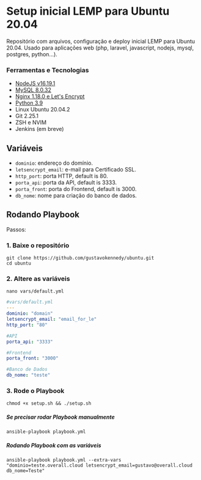 # Setup inicial LEMP para Ubuntu 20.04
Repositório com arquivos, configuração e deploy inicial LEMP para Ubuntu 20.04. Usado para aplicações web (php, laravel, javascript, nodejs, mysql, postgres, python...).

### Ferramentas e Tecnologias

 - [NodeJS v16.19.1](https://www.digitalocean.com/community/tutorials/how-to-install-node-js-on-ubuntu-20-04)
 - [MySQL 8.0.32](https://www.digitalocean.com/community/tutorials/how-to-install-linux-nginx-mysql-php-lemp-stack-on-ubuntu-20-04)
 - [Nginx 1.18.0 e Let's Encrypt](https://www.digitalocean.com/community/tutorials/how-to-install-linux-nginx-mysql-php-lemp-stack-on-ubuntu-20-04)
 - [Python 3.9](https://linuxize.com/post/how-to-install-python-3-9-on-ubuntu-20-04/)
 - Linux Ubuntu 20.04.2
 - Git 2.25.1
 - ZSH e NVIM
 - Jenkins (em breve)

## Variáveis

- `dominio`: endereço do domínio.
- `letsencrypt_email`: e-mail para Certificado SSL.
- `http_port`: porta HTTP, default is 80.
- `porta_api`: porta da API, default is 3333.
- `porta_front`: porta do Frontend, default is 3000.
- `db_nome`: nome para criação do banco de dados.

## Rodando Playbook

Passos:

### 1. Baixe o repositório
```shell
git clone https://github.com/gustavokennedy/ubuntu.git
cd ubuntu
```

### 2. Altere as variáveis

```shell
nano vars/default.yml
```

```yml
#vars/default.yml
---
dominio: "domain"
letsencrypt_email: "email_for_le"
http_port: "80"

#API
porta_api: "3333"

#Frontend
porta_front: "3000"

#Banco de Dados
db_nome: "teste"
```

### 3. Rode o Playbook

```shell
chmod +x setup.sh && ./setup.sh
```

##### Se precisar rodar Playbook manualmente

```shell
ansible-playbook playbook.yml
```
##### Rodando Playbook com as variáveis

```shell
ansible-playbook playbook.yml --extra-vars "dominio=teste.overall.cloud letsencrypt_email=gustavo@overall.cloud db_nome=Teste"

```


